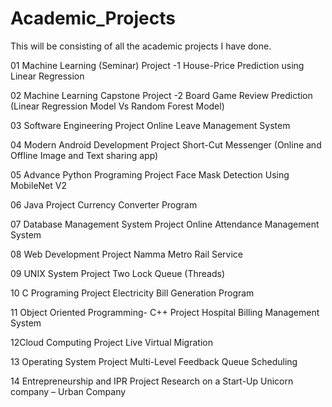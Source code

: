 # Academic_Projects
This will be consisting of all the academic projects I have done.

01 Machine Learning (Seminar) Project -1
House-Price Prediction using Linear Regression

02 Machine Learning Capstone Project -2
Board Game Review Prediction (Linear Regression Model Vs Random Forest Model)

03 Software Engineering Project
Online Leave Management System

04 Modern Android Development Project
Short-Cut Messenger (Online and Offline Image and Text sharing app)

05 Advance Python Programing Project
Face Mask Detection Using MobileNet V2

06 Java Project
Currency Converter Program

07 Database Management System Project
Online Attendance Management System

08 Web Development Project
Namma Metro Rail Service

09 UNIX System Project
Two Lock Queue (Threads)

10 C Programing Project
Electricity Bill Generation Program

11 Object Oriented Programming- C++ Project
Hospital Billing Management System

12Cloud Computing Project
Live Virtual Migration

13 Operating System Project
Multi-Level Feedback Queue Scheduling

14 Entrepreneurship and IPR Project
Research on a Start-Up Unicorn company – Urban Company
